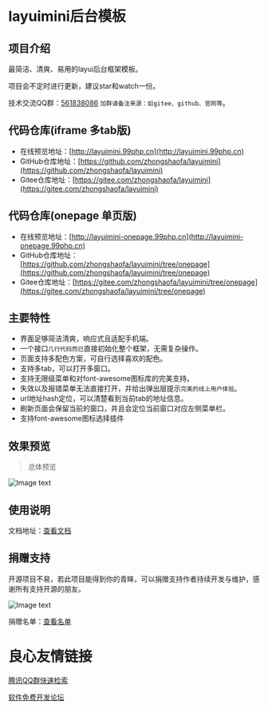 layuimini后台模板
===============
## 项目介绍
最简洁、清爽、易用的layui后台框架模板。

项目会不定时进行更新，建议star和watch一份。

技术交流QQ群：[561838086](https://jq.qq.com/?_wv=1027&k=5JRGVfe) `加群请备注来源：如gitee、github、官网等`。

## 代码仓库(iframe 多tab版)
 * 在线预览地址：[http://layuimini.99php.cn](http://layuimini.99php.cn)
 * GitHub仓库地址：[https://github.com/zhongshaofa/layuimini](https://github.com/zhongshaofa/layuimini)
 * Gitee仓库地址：[https://gitee.com/zhongshaofa/layuimini](https://gitee.com/zhongshaofa/layuimini)
 
 ## 代码仓库(onepage 单页版)
  * 在线预览地址：[http://layuimini-onepage.99php.cn](http://layuimini-onepage.99php.cn)
  * GitHub仓库地址：[https://github.com/zhongshaofa/layuimini/tree/onepage](https://github.com/zhongshaofa/layuimini/tree/onepage)
  * Gitee仓库地址：[https://gitee.com/zhongshaofa/layuimini/tree/onepage](https://gitee.com/zhongshaofa/layuimini/tree/onepage)

## 主要特性
* 界面足够简洁清爽，响应式且适配手机端。
* 一个接口`几行代码而已`直接初始化整个框架，无需复杂操作。
* 页面支持多配色方案，可自行选择喜欢的配色。
* 支持多tab，可以打开多窗口。
* 支持无限级菜单和对font-awesome图标库的完美支持。
* 失效以及报错菜单无法直接打开，并给出弹出层提示`完美的线上用户体验`。
* url地址hash定位，可以清楚看到当前tab的地址信息。
* 刷新页面会保留当前的窗口，并且会定位当前窗口对应左侧菜单栏。
* 支持font-awesome图标选择插件

## 效果预览
> 总体预览

![Image text](./images/home.png)

## 使用说明

文档地址：[查看文档](https://github.com/zhongshaofa/layuimini/wiki)
 
 ## 捐赠支持
 
开源项目不易，若此项目能得到你的青睐，可以捐赠支持作者持续开发与维护，感谢所有支持开源的朋友。

 ![Image text](https://chung-common.oss-cn-beijing.aliyuncs.com/donate_qrcode.png)

捐赠名单：[查看名单](https://github.com/zhongshaofa/layuimini/wiki/donate) 


 # 良心友情链接

[腾讯QQ群快速检索](http://u.720life.cn/s/8cf73f7c)

[软件免费开发论坛](http://u.720life.cn/s/bbb01dc0)